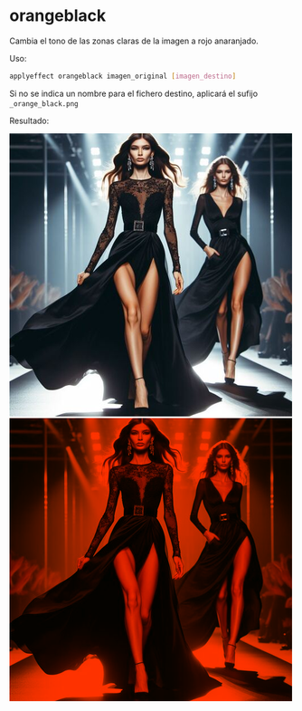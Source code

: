 # orangeblack

Cambia el tono de las zonas claras de la imagen a rojo anaranjado.

Uso:

``` sh
applyeffect orangeblack imagen_original [imagen_destino]
```

Si no se indica un nombre para el fichero destino, aplicará el sufijo `_orange_black.png`

Resultado:

![imagen original](../../images/image.jpg)
![orangeblack](../../images/image_orange_black.png)
